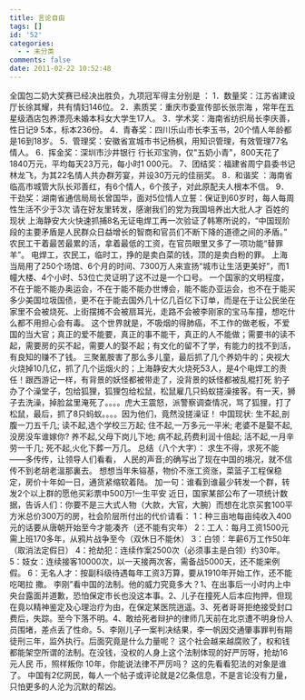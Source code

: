 ```yaml
---
title: 言论自由
tags: []
id: '52'
categories:
  - - 未分类
comments: false
date: 2011-02-22 10:52:48
---
```


全国包二奶大奖赛已经决出胜负，九项冠军得主分别是 ： 1．数量奖：江苏省建设厅长徐其耀，共有情妇146位。 2．素质奖：重庆市委宣传部长张宗海 ，常年在五星级酒店包养漂亮未婚本科女大学生17人。 3．学术奖：海南省纺织局长李庆善，性日记9 5本，标本236份。 4．青春奖：四川乐山市长李玉书，20个情人年龄都是16到18岁。 5．管理奖：安徽省宣城市书记杨枫，用知识管理，有效管理77名情人。 6．挥金奖：深圳市沙井银行 行长邓宝驹，仅"五奶小青"，800天花了1840万元，平均每天23万元，每小时1 000元。 7、团结奖：福建省周宁县委书记林龙飞，为其22名情人共办群芳宴，并设30万元的佳丽奖。 8．和谐奖 ：海南省临高市城管大队长邓善红，有6个情人，6个孩子，对此原配夫人根本不信。 9．干劲奖：湖南省通信局局长曾国华，面对5位情人立誓：保证到60岁时，每人每周性生活不少于3次 请在好友里转发，感谢我们的党为我国培养出大批人才 百姓的现状 上海静安大火快速抓捕8名无证电焊工再一次验证了韩寒所说的，“中国现阶段的主要矛盾是人民群众日益增长的智商和官员们不断下降的道德之间的矛盾。” 农民工干着最苦最累的活，拿着最低的工资，在官员眼里又多了一项功能“替罪羊”。 电焊工，农民工，临时工，挣的是卖白菜的钱，顶的是卖白粉的罪。 上海当局用了250个场馆、6个月的时间、7300万人来宣扬“城市让生活更美好”，而1幢大楼、4个小时、53位亡灵证明了这不过是一个口号。 一个国家的文明程度，不在于能不能办奥运会，不在于能不能办世博会，能不能办亚运会，也不在于能买多少美国垃圾国债，更不在于能去国外几十亿几百亿下订单，而是在于让公民坐在家里不会被烧死、上街摆摊不会被扇耳光，走路不会被李刚家的宝马车撞，想吃什么都不用担心会有毒。 这个世界就是，不吸烟的得肺癌，不工作的做老板，不爱国的当大官；真正的爱不能要，真正的事不能干，真正的人不能做；需要书的读不起，需要房的买不起，需要人的娶不起；有文化的留不了学，有能力的找不到活，有良知的赚不了钱。 三聚氰胺害了那么多儿童，最后抓了几个养奶牛的；央视大火烧掉10几亿，抓了几个运烟火的；上海静安大火烧死53人，是4个电焊工的责任！跟西游记一样，有背景的妖怪都被带走了，没背景的妖怪都被乱棍打死 豹子办了个澡堂子，包给狐狸，狐狸包给松鼠，松鼠雇几只蚂蚁搓澡接客。有一天，狮子去洗澡，掉脸盆里淹死了。。。。虎大王震怒，派警察调查情况，骂了狐狸，打了松鼠，最后，抓了8只蚂蚁。。。。因为他们，竟然没搓澡证！ 中国现状: 生不起,剖腹一刀五千几; 读不起,选个学校三万起; 住不起,一万多元一平米; 老婆不是娶不起,没房没车谁嫁你? 养不起,父母下岗儿下地; 病不起,药费利润十倍起; 活不起,一月辛劳一千几; 死不起,火化下葬一万几。 总结（八个大字）： 求生不得，求死不能 ——多传传，让领导人们看看， 人民的声音;的确写出了现在中国的境况，就不信传不到老胡老溫那裏去。 想想当年朱镕基，物价不涨工资涨，菜篮子工程保稳定，房价十年如一日，通货紧缩软着陆。 加一句：谁看到谁最少转发一个群，转发2个以上群的愿他买彩票中500万!一生平安 近日，国家某部公布了一项统计数据，告诉人们：你要不是三大式人物（大款，大官，大腕）而想在北京买套100平方米总价300万的房，社会阶层所付出的代价请看： 1：种三亩地每亩纯收入400元的话要从唐朝开始至今才能凑齐（还不能有灾年） 2：工人：每月工资1500元需上班170多年，从鸦片战争至今（双休日不能休） 3：白领：年薪6万工作50年（取消法定假日） 4：抢劫犯：连续作案2500次（必须事主是白领）约30年。 5：妓女：连续接客10000次，以一天接两次客，需备战5000天，还不能来例假。 6：无名人才：按副科级待遇每年工资3万算，要从1910年开始工作，还不能吃喝拉 撒。 李刚”看中国的法制。他的威力究竟多大？1、在出事后一小时内上中央台露面并道歉，恐怕保定市长也没这本事。2、儿子在撞死人后本应拘押，但现在竟以精神鉴定及心理治疗为由，在保定某医院逍遥。3、死者哥哥拒绝接受封口费后，失踪。至今下落不明。4、敢给死者辩护的律师几天前在北京遭不明身份人员围堵，差点丢了性命。5、李刚儿子一案判决结果，李一帆因交通肇事罪判有期徒刑三年，监外执行。后面究竟是什么力量呢？ 这个社会越来越腐败了，权和钱都能架空所谓的法制。在没钱，没权的人身上这个法制体现的好严厉呀，抢劫16元人民 币，照样叛你 10年，你能说法律不严厉吗？ 这的先看看犯法的对象是谁了。 中国有2亿网民，每人一个帖子或评论就是2亿条信息，不是言论没有力量，只怕更多的人沦为沉默的帮凶。